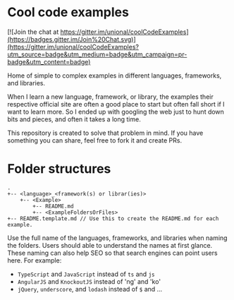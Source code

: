 # Cool code examples

[![Join the chat at https://gitter.im/unional/coolCodeExamples](https://badges.gitter.im/Join%20Chat.svg)](https://gitter.im/unional/coolCodeExamples?utm_source=badge&utm_medium=badge&utm_campaign=pr-badge&utm_content=badge)

Home of simple to complex examples in different languages, frameworks, and libraries.

When I learn a new language, framework, or library, the examples their respective official site are often a good place to start but often fall short if I want to learn more. So I ended up with googling the web just to hunt down bits and pieces, and often it takes a long time.

This repository is created to solve that problem in mind.  If you have something you can share, feel free to fork it and create PRs.

# Folder structures
```
.
+-- <language>_<framework(s) or librar(ies)>
	+-- <Example>
		+--	README.md
		+-- <ExampleFoldersOrFiles>
+-- README.template.md // Use this to create the README.md for each example.	
```

Use the full name of the languages, frameworks, and libraries when naming the folders.  Users should able to understand the names at first glance.  These naming can also help SEO so that search engines can point users here. For example:

* `TypeScript` and `JavaScript` instead of `ts` and `js`
* `AngularJS` and `KnockoutJS` instead of 'ng' and 'ko'
* `jQuery`, `underscore`, and `lodash` instead of `$` and ...
